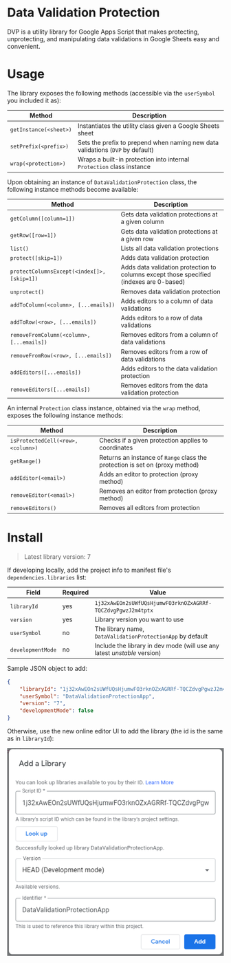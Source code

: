 # Data Validation Protection

DVP is a utility library for Google Apps Script that makes protecting, unprotecting, and manipulating data validations in Google Sheets easy and convenient.

# Usage

The library exposes the following methods (accessible via the `userSymbol` you included it as):

| Method                 | Description                                                                    |
| ---------------------- | ------------------------------------------------------------------------------ |
| `getInstance(<sheet>)` | Instantiates the utility class given a Google Sheets sheet                     |
| `setPrefix(<prefix>)`  | Sets the prefix to prepend when naming new data validations (`DVP` by default) |
| `wrap(<protection>)`   | Wraps a built-in protection into internal `Protection` class instance          |

Upon obtaining an instance of `DataValidationProtection` class, the following instance methods become available:

| Method                                      | Description                                                                             |
| ------------------------------------------- | --------------------------------------------------------------------------------------- |
| `getColumn([column=1])`                     | Gets data validation protections at a given column                                      |
| `getRow([row=1])`                           | Gets data validation protections at a given row                                         |
| `list()`                                    | Lists all data validation protections                                                   |
| `protect([skip=1])`                         | Adds data validation protection                                                         |
| `protectColumnsExcept(<index[]>, [skip=1])` | Adds data validation protection to columns except those specified (indexes are 0-based) |
| `unprotect()`                               | Removes data validation protection                                                      |
| `addToColumn(<column>, [...emails])`        | Adds editors to a column of data validations                                            |
| `addToRow(<row>, [...emails])`              | Adds editors to a row of data validations                                               |
| `removeFromColumn(<column>, [...emails])`   | Removes editors from a column of data validations                                       |
| `removeFromRow(<row>, [...emails])`         | Removes editors from a row of data validations                                          |
| `addEditors([...emails])`                   | Adds editors to the data validation protection                                          |
| `removeEditors([...emails])`                | Removes editors from the data validation protection                                     |

An internal `Protection` class instance, obtained via the `wrap` method, exposes the following instance methods:

| Method                             | Description                                                                  |
| ---------------------------------- | ---------------------------------------------------------------------------- |
| `isProtectedCell(<row>, <column>)` | Checks if a given protection applies to coordinates                          |
| `getRange()`                       | Returns an instance of `Range` class the protection is set on (proxy method) |
| `addEditor(<email>)`               | Adds an editor to protection (proxy method)                                  |
| `removeEditor(<email>)`            | Removes an editor from protection (proxy method)                             |
| `removeEditors()`                  | Removes all editors from protection                                          |

# Install

> Latest library version: 7

If developing locally, add the project info to manifest file's `dependencies.libraries` list:

| Field             | Required | Value                                                                    |
| ----------------- | -------- | ------------------------------------------------------------------------ |
| `libraryId`       | yes      | `1j32xAwEOn2sUWfUQsHjumwFO3rknOZxAGRRf-TQCZdvgPgwzJ2m4tptx`              |
| `version`         | yes      | Library version you want to use                                          |
| `userSymbol`      | no       | The library name, `DataValidationProtectionApp` by default               |
| `developmentMode` | no       | Include the library in dev mode (will use any latest _unstable_ version) |

Sample JSON object to add:

```json
{
    "libraryId": "1j32xAwEOn2sUWfUQsHjumwFO3rknOZxAGRRf-TQCZdvgPgwzJ2m4tptx",
    "userSymbol": "DataValidationProtectionApp",
    "version": "7",
    "developmentMode": false
}
```

Otherwise, use the new online editor UI to add the library (the id is the same as in `libraryId`):

![adding library via the online editor](./assets/library.png)
